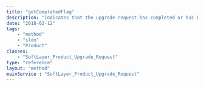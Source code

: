 ```yaml
---
title: "getCompletedFlag"
description: "Indicates that the upgrade request has completed or has been cancelled."
date: "2018-02-12"
tags:
    - "method"
    - "sldn"
    - "Product"
classes:
    - "SoftLayer_Product_Upgrade_Request"
type: "reference"
layout: "method"
mainService : "SoftLayer_Product_Upgrade_Request"
---
```

